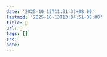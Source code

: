 ```yaml
---
date: '2025-10-13T11:31:32+08:00'
lastmod: '2025-10-13T13:04:51+08:00'
title: 󰩵
url: 󰩵
tags: []
src:
note:
---
```

